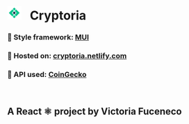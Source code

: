 # ![logo](./public/favicon-32x32.png) &nbsp; Cryptoria

### 🎨 Style framework: **[MUI](https://mui.com/)**
### 🚀 Hosted on: **[cryptoria.netlify.com](https://cryptoria.netlify.com)**
### 🦎 API used: **[CoinGecko](https://www.coingecko.com/)**
&nbsp;
## A React ⚛ project by Victoria Fuceneco